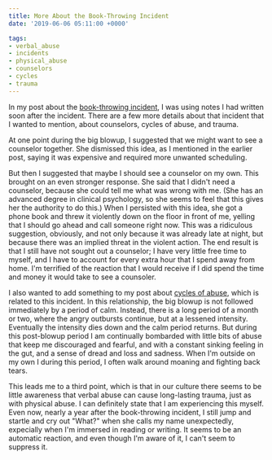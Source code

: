 ```yaml
---
title: More About the Book-Throwing Incident
date: '2019-06-06 05:11:00 +0000'

tags:
- verbal_abuse
- incidents
- physical_abuse
- counselors
- cycles
- trauma
---
```


In my post about the [book-throwing incident](/abuse/2019-05-31-book-throwing-incident/),
I was using notes I had written soon after the incident.  There are a few more details
about that incident that I wanted to mention, about counselors, cycles of abuse, and trauma.

<!--more-->

At one point during the big blowup, I suggested that we might want to see
a counselor together.  She dismissed this idea, as I mentioned in the earlier
post, saying it was expensive and required more unwanted scheduling.

But then I suggested that maybe I should see a counselor on my own.
This brought on an even stronger response.  She said that I didn't
need a counselor, because she could tell me what was wrong with me.
(She has an advanced degree in clinical psychology, so she seems to
feel that this gives her the authority to do this.) When I persisted
with this idea, she got a phone book and threw it violently down on
the floor in front of me, yelling that I should go ahead and call
someone right now.  This was a ridiculous suggestion, obviously, and
not only because it was already late at night, but because there was
an implied threat in the violent action.  The end result is that I still
have not sought out a counselor; I have very little free time to myself,
and I have to account for every extra hour that I spend away from home.
I'm terrified of the reaction that I would receive if I did spend the time
and money it would take to see a counsoler.

I also wanted to add something to my post about [cycles of abuse](/abuse/2019-06-05-cycles/),
which is related to this incident.  In this relationship, the big blowup
is not followed immediately by a period of calm.  Instead, there is a long
period of a month or two, where the angry outbursts continue, but at a lessened
intensity.  Eventually the intensity dies down and the calm period returns.
But during this post-blowup period I am continually bombarded with little
bits of abuse that keep me discouraged and fearful, and with a constant
sinking feeling in the gut, and a sense of dread and loss and sadness.
When I'm outside on my own I during this period, I often walk around moaning
and fighting back tears.

This leads me to a third point, which is that in our culture there
seems to be little awareness that verbal abuse can cause long-lasting
trauma, just as with physical abuse.  I can definitely state that I am
experiencing this myself.  Even now, nearly a year after the
book-throwing incident, I still jump and startle and cry out "What?"
when she calls my name unexpectedly, expecially when I'm immersed in
reading or writing.  It seems to be an automatic reaction, and even though
I'm aware of it, I can't seem to suppress it.
